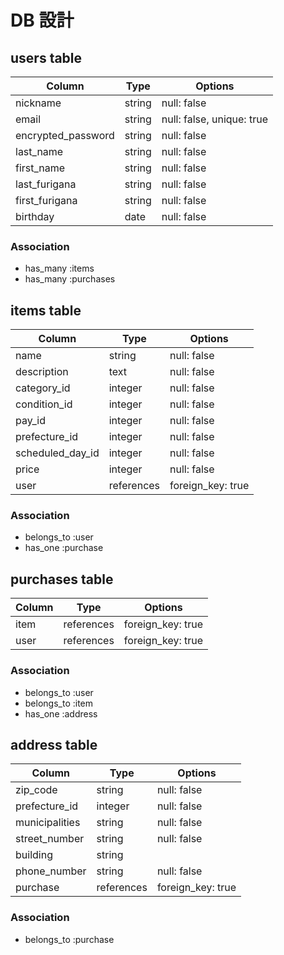 # DB 設計

## users table

| Column             | Type                | Options                    |
|--------------------|---------------------|----------------------------|
| nickname           | string              | null: false                |
| email              | string              | null: false, unique: true  |
| encrypted_password | string              | null: false                |
| last_name          | string              | null: false                |
| first_name         | string              | null: false                |
| last_furigana      | string              | null: false                |
| first_furigana     | string              | null: false                |
| birthday           | date                | null: false                |

### Association

- has_many :items
- has_many :purchases

## items table

| Column                              | Type       | Options           |
|-------------------------------------|------------|-------------------|
| name                                | string     | null: false       |
| description                         | text       | null: false       |
| category_id                         | integer    | null: false       |
| condition_id                        | integer    | null: false       |
| pay_id                              | integer    | null: false       |
| prefecture_id                       | integer    | null: false       |
| scheduled_day_id                    | integer    | null: false       |
| price                               | integer    | null: false       |
| user                                | references | foreign_key: true |

### Association

- belongs_to :user
- has_one :purchase

## purchases table

| Column      | Type       | Options           |
|-------------|------------|-------------------|
| item        | references | foreign_key: true |
| user        | references | foreign_key: true |

### Association

- belongs_to :user
- belongs_to :item
- has_one :address

## address table

| Column            | Type       | Options           |
|-------------------|------------|-------------------|
| zip_code          | string     | null: false       |
| prefecture_id     | integer    | null: false       |
| municipalities    | string     | null: false       |
| street_number     | string     | null: false       |
| building          | string     | 
| phone_number      | string     | null: false       |
| purchase          | references | foreign_key: true |

### Association

- belongs_to :purchase